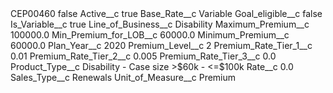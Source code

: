 <?xml version="1.0" encoding="UTF-8"?>
<CustomMetadata xmlns="http://soap.sforce.com/2006/04/metadata" xmlns:xsi="http://www.w3.org/2001/XMLSchema-instance" xmlns:xsd="http://www.w3.org/2001/XMLSchema">
    <label>CEP00460</label>
    <protected>false</protected>
    <values>
        <field>Active__c</field>
        <value xsi:type="xsd:boolean">true</value>
    </values>
    <values>
        <field>Base_Rate__c</field>
        <value xsi:type="xsd:string">Variable</value>
    </values>
    <values>
        <field>Goal_eligible__c</field>
        <value xsi:type="xsd:boolean">false</value>
    </values>
    <values>
        <field>Is_Variable__c</field>
        <value xsi:type="xsd:boolean">true</value>
    </values>
    <values>
        <field>Line_of_Business__c</field>
        <value xsi:type="xsd:string">Disability</value>
    </values>
    <values>
        <field>Maximum_Premium__c</field>
        <value xsi:type="xsd:double">100000.0</value>
    </values>
    <values>
        <field>Min_Premium_for_LOB__c</field>
        <value xsi:type="xsd:double">60000.0</value>
    </values>
    <values>
        <field>Minimum_Premium__c</field>
        <value xsi:type="xsd:double">60000.0</value>
    </values>
    <values>
        <field>Plan_Year__c</field>
        <value xsi:type="xsd:string">2020</value>
    </values>
    <values>
        <field>Premium_Level__c</field>
        <value xsi:type="xsd:string">2</value>
    </values>
    <values>
        <field>Premium_Rate_Tier_1__c</field>
        <value xsi:type="xsd:double">0.01</value>
    </values>
    <values>
        <field>Premium_Rate_Tier_2__c</field>
        <value xsi:type="xsd:double">0.005</value>
    </values>
    <values>
        <field>Premium_Rate_Tier_3__c</field>
        <value xsi:type="xsd:double">0.0</value>
    </values>
    <values>
        <field>Product_Type__c</field>
        <value xsi:type="xsd:string">Disability - Case size &gt;$60k - &lt;=$100k</value>
    </values>
    <values>
        <field>Rate__c</field>
        <value xsi:type="xsd:double">0.0</value>
    </values>
    <values>
        <field>Sales_Type__c</field>
        <value xsi:type="xsd:string">Renewals</value>
    </values>
    <values>
        <field>Unit_of_Measure__c</field>
        <value xsi:type="xsd:string">Premium</value>
    </values>
</CustomMetadata>
